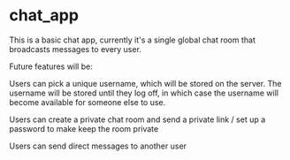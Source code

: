 # chat_app

This is a basic chat app, currently it's a single global chat room that broadcasts messages to every user.

Future features will be:

Users can pick a unique username, which will be stored on the server. The username will be stored until they log off, in which case the username will become available for someone else to use.

Users can create a private chat room and send a private link / set up a password to make keep the room private

Users can send direct messages to another user
